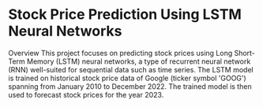 # Stock Price Prediction Using LSTM Neural Networks

Overview
This project focuses on predicting stock prices using Long Short-Term Memory (LSTM) neural networks, a type of recurrent neural network (RNN) well-suited for sequential data such as time series. The LSTM model is trained on historical stock price data of Google (ticker symbol 'GOOG') spanning from January 2010 to December 2022. The trained model is then used to forecast stock prices for the year 2023.
